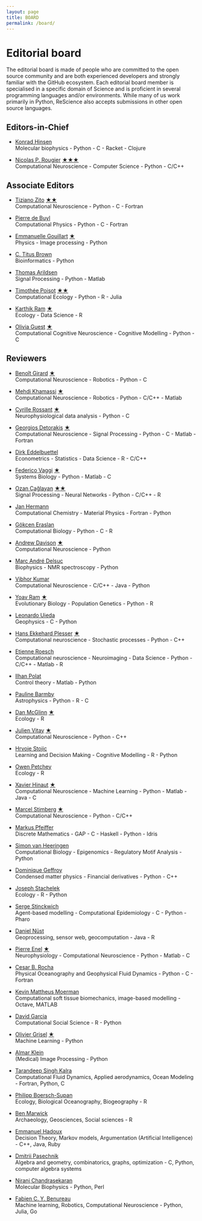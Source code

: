 ```yaml
---
layout: page
title: BOARD
permalink: /board/
---
```


# Editorial board

The editorial board is made of people who are committed to the open source
community and are both experienced developers and strongly familiar with the
GitHub ecosystem. Each editorial board member is specialised in a specific
domain of Science and is proficient in several programming languages and/or
environments. While many of us work primarily in Python, ReScience also
accepts submissions in other open source languages.


## Editors-in-Chief

* [Konrad Hinsen](https://github.com/khinsen)  
  Molecular biophysics - Python - C - Racket - Clojure

* [Nicolas P. Rougier](https://github.com/rougier)
  [★](https://github.com/ReScience/ReScience-submission/pull/14)[★](https://github.com/ReScience/ReScience-submission/pull/18)[★](https://github.com/ReScience/ReScience-submission/pull/19)  
  Computational Neuroscience - Computer Science - Python - C/C++

## Associate Editors

* [Tiziano Zito](https://github.com/otizonaizit)
  [★](https://github.com/ReScience/ReScience-submission/pull/3)[★](https://github.com/ReScience/ReScience-submission/pull/17)  
  Computational Neuroscience - Python - C - Fortran  

* [Pierre de Buyl](https://github.com/pdebuyl)  
  Computational Physics - Python - C - Fortran  

* [Emmanuelle Gouillart](https://github.com/emmanuelle)
  [★](https://github.com/ReScience/ReScience-submission/pull/20)  
  Physics - Image processing - Python

* [C. Titus Brown](https://github.com/ctb)   
  Bioinformatics - Python

* [Thomas Arildsen](https://github.com/ThomasA)  
  Signal Processing - Python - Matlab

* [Timothée Poisot](http://github.com/tpoisot)
  [★](https://github.com/ReScience/ReScience-submission/pull/11)[★](https://github.com/ReScience/ReScience-submission/pull/15)  
  Computational Ecology - Python - R - Julia

* [Karthik Ram](https://github.com/karthik)
  [★](https://github.com/ReScience/ReScience-submission/pull/11)  
  Ecology - Data Science - R

* [Olivia Guest](https://github.com/oliviaguest)
  [★](https://github.com/ReScience/ReScience-submission/pull/21)  
  Computational Cognitive Neuroscience - Cognitive Modelling - Python - C


## Reviewers

* [Benoît Girard](https://github.com/benoit-girard)
  [★](https://github.com/ReScience/ReScience-submission/pull/3)  
  Computational Neuroscience - Robotics - Python - C  

* [Mehdi Khamassi](https://github.com/MehdiKhamassi)
  [★](https://github.com/ReScience/ReScience-submission/pull/3)  
  Computational Neuroscience - Robotics - Python - C/C++ - Matlab  

* [Cyrille Rossant](https://github.com/rossant)
  [★](https://github.com/ReScience/ReScience-submission/pull/18)  
  Neurophysiological data analysis - Python - C

* [Georgios Detorakis](https://github.com/gdetor)
  [★](https://github.com/ReScience/ReScience-submission/pull/14)  
  Computational Neuroscience - Signal Processing - Python - C - Matlab - Fortran

* [Dirk Eddelbuettel](https://github.com/eddelbuettel)  
  Econometrics - Statistics - Data Science - R - C/C++

* [Federico Vaggi](https://github.com/FedericoV) [★](https://github.com/ReScience/ReScience-submission/pull/15)  
  Systems Biology - Python - Matlab - C

* [Ozan Çağlayan](https://github.com/ozancaglayan) [★](https://github.com/ReScience/ReScience-submission/pull/19)[★](https://github.com/ReScience/ReScience-submission/pull/20)  
  Signal Processing - Neural Networks - Python - C/C++ - R

* [Jan Hermann](https://github.com/azag0)  
  Computational Chemistry - Material Physics - Fortran - Python

* [Gökcen Eraslan](https://github.com/gokceneraslan)  
  Computational Biology - Python - C - R

* [Andrew Davison](https://github.com/apdavison) 
  [★](https://github.com/ReScience/ReScience-submission/pull/17)  
  Computational Neuroscience - Python

* [Marc André Delsuc](https://github.com/delsuc/)  
  Biophysics - NMR spectroscopy - Python

* [Vibhor Kumar](https://github.com/veezbo)  
  Computational Neuroscience - C/C++ - Java - Python

* [Yoav Ram](https://github.com/yoavram)
  [★](https://github.com/ReScience/ReScience-submission/pull/15)  
  Evolutionary Biology - Population Genetics - Python - R

* [Leonardo Uieda](https://github.com/leouieda)  
  Geophysics - C - Python

* [Hans Ekkehard Plesser](https://github.com/heplesser) 
  [★](https://github.com/ReScience/ReScience-submission/pull/17)  
  Computational neuroscience - Stochastic processes - Python - C++

* [Etienne Roesch](https://github.com/eroesch)  
  Computational neuroscience - Neuroimaging - Data Science - Python - C/C++ - Matlab - R

* [Ilhan Polat](https://github.com/ilayn)  
  Control theory - Matlab - Python

* [Pauline Barmby](https://github.com/PBarmby)  
  Astrophysics - Python - R - C

* [Dan McGlinn](https://github.com/dmcglinn)
  [★](https://github.com/ReScience/ReScience-submission/pull/11)  
  Ecology - R

* [Julien Vitay](https://github.com/vitay)
  [★](https://github.com/ReScience/ReScience-submission/pull/14)  
  Computational Neuroscience - Python - C++

* [Hrvoje Stojic](https://github.com/hstojic)  
  Learning and Decision Making - Cognitive Modelling - R - Python

* [Owen Petchey](https://github.com/opetchey)  
  Ecology - R

* [Xavier Hinaut](https://github.com/neuronalX)
  [★](https://github.com/ReScience/ReScience-submission/pull/19)  
  Computational Neuroscience - Machine Learning - Python - Matlab - Java - C

* [Marcel Stimberg](https://github.com/mstimberg)
  [★](https://github.com/ReScience/ReScience-submission/pull/18)  
  Computational Neuroscience - Python - C/C++

* [Markus Pfeiffer](https://github.com/markuspf)  
  Discrete Mathematics - GAP - C - Haskell - Python - Idris
  
* [Simon van Heeringen](https://github.com/simonvh)  
  Computational Biology - Epigenomics - Regulatory Motif Analysis - Python
  
* [Dominique Geffroy](https://github.com/dombrno)  
   Condensed matter physics - Financial derivatives - Python - C++

* [Joseph Stachelek](http://www.github.com/jsta)  
  Ecology - R - Python
  
* [Serge Stinckwich](https://github.com/SergeStinckwich)  
  Agent-based modelling - Computational Epidemiology - C - Python - Pharo

* [Daniel Nüst](https://github.com/nuest)  
  Geoprocessing, sensor web, geocomputation - Java - R
  
* [Pierre Enel](https://github.com/piero-le-fou)
  [★](https://github.com/ReScience/ReScience-submission/pull/19)  
  Neurophysiology - Computational Neuroscience - Python - Matlab - C

* [Cesar B. Rocha](https://github.com/crocha700)  
  Physical Oceanography and Geophysical Fluid Dynamics - Python - C - Fortran

* [Kevin Mattheus Moerman](https://github.com/Kevin-Mattheus-Moerman)  
  Computational soft tissue biomechanics, image-based modelling - Octave, MATLAB

* [David Garcia](https://github.com/dgarcia-eu)  
  Computational Social Science - R - Python

* [Olivier Grisel](https://github.com/ogrisel)
  [★](https://github.com/ReScience/ReScience-submission/pull/20)  
  Machine Learning - Python

* [Almar Klein](http://github.com/almarklein)  
  (Medical) Image Processing - Python

* [Tarandeep Singh Kalra](https://github.com/tarankalra)  
  Computational Fluid Dynamics, Applied aerodynamics, Ocean Modeling - Fortran, Python, C
  
* [Philipp Boersch-Supan](https://github.com/pboesu)  
  Ecology, Biological Oceanography, Biogeography - R

* [Ben Marwick](https://github.com/benmarwick)  
  Archaeology, Geosciences, Social sciences - R 

* [Emmanuel Hadoux](https://github.com/ehadoux)  
  Decision Theory, Markov models, Argumentation (Artificial Intelligence) -
  C++, Java, Ruby

* [Dmitrii Pasechnik](https://github.com/dimpase)  
  Algebra and geometry, combinatorics, graphs, optimization - C, Python, computer algebra systems

* [Niranj Chandrasekaran](https://github.com/niranjchandrasekaran)  
  Molecular Biophysics - Python, Perl

* [Fabien C. Y. Benureau](https://github.com/humm)  
  Machine learning, Robotics, Computational Neuroscience - Python, Julia, Go
